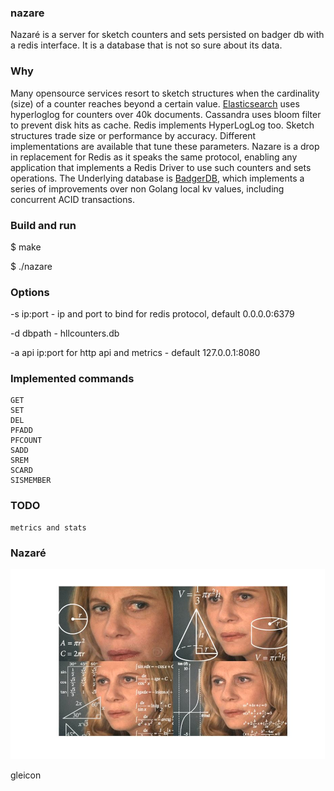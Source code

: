 ### nazare
Nazaré is a server for sketch counters and sets persisted on badger db with a redis interface. It is a database that is not so sure about its data.

### Why
Many opensource services resort to sketch structures when the cardinality (size) of a counter reaches beyond a certain value. [Elasticsearch](https://www.elastic.co/blog/count-elasticsearch) uses hyperloglog for counters over 40k documents. Cassandra uses bloom filter to prevent disk hits as cache. Redis implements HyperLogLog too. 
Sketch structures trade size or performance by accuracy. Different implementations are available that tune these parameters. 
Nazare is a drop in replacement for Redis as it speaks the same protocol, enabling any application that implements a Redis Driver to use such counters and sets operations.
The Underlying database is [BadgerDB](https://github.com/dgraph-io/badger), which implements a series of improvements over non Golang local kv values, including concurrent ACID transactions.


### Build and run

$ make

$ ./nazare

### Options

-s ip:port - ip and port to bind for redis protocol, default 0.0.0.0:6379

-d dbpath - hllcounters.db

-a api ip:port for http api and metrics - default 127.0.0.1:8080

### Implemented commands

	GET
	SET
	DEL
	PFADD
	PFCOUNT
	SADD
	SREM
	SCARD
	SISMEMBER

### TODO
	metrics and stats

### Nazaré

![nazarect](nazare.jpg)

gleicon
